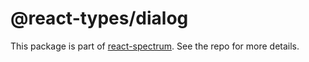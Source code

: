 # @react-types/dialog

This package is part of [react-spectrum](https://github.com/adobe/react-spectrum). See the repo for more details.
